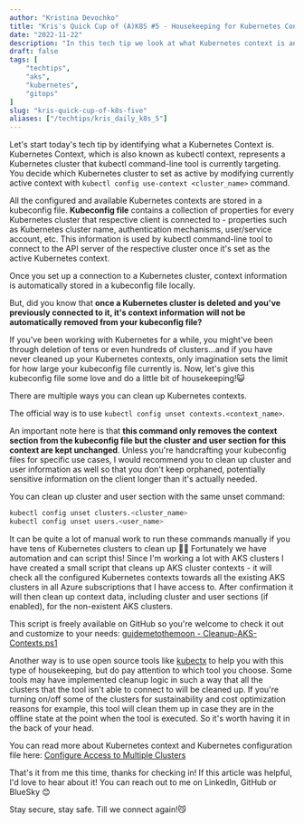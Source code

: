 ```yaml
---
author: "Kristina Devochko"
title: "Kris's Quick Cup of (A)K8S #5 - Housekeeping for Kubernetes Contexts"
date: "2022-11-22"
description: "In this tech tip we look at what Kubernetes context is and how we can clean up unused Kubernetes contexts."
draft: false
tags: [
    "techtips",
    "aks",
    "kubernetes",
    "gitops"
]
slug: "kris-quick-cup-of-k8s-five"
aliases: ["/techtips/kris_daily_k8s_5"]
---
```


Let's start today's tech tip by identifying what a Kubernetes Context is. Kubernetes Context, which is also known as kubectl context, represents a Kubernetes cluster that kubectl command-line tool is currently targeting. You decide which Kubernetes cluster to set as active by modifying currently active context with ```kubectl config use-context <cluster_name>``` command.

All the configured and available Kubernetes contexts are stored in a kubeconfig file. **Kubeconfig file** contains a collection of properties for every Kubernetes cluster that respective client is connected to - properties such as Kubernetes cluster name, authentication mechanisms, user/service account, etc. This information is used by kubectl command-line tool to connect to the API server of the respective cluster once it's set as the active Kubernetes context.

Once you set up a connection to a Kubernetes cluster, context information is automatically stored in a kubeconfig file locally.

But, did you know that **once a Kubernetes cluster is deleted and you've previously connected to it, it's context information will not be automatically removed from your kubeconfig file?**

If you've been working with Kubernetes for a while, you might've been through deletion of tens or even hundreds of clusters...and if you have never cleaned up your Kubernetes contexts, only imagination sets the limit for how large your kubeconfig file currently is. Now, let's give this kubeconfig file some love and do a little bit of housekeeping!😺

There are multiple ways you can clean up Kubernetes contexts.

The official way is to use ```kubectl config unset contexts.<context_name>```.

An important note here is that **this command only removes the context section from the kubeconfig file but the cluster and user section for this context are kept unchanged**. Unless you're handcrafting your kubeconfig files for specific use cases, I would recommend you to clean up cluster and user information as well so that you don't keep orphaned, potentially sensitive information on the client longer than it's actually needed.

You can clean up cluster and user section with the same unset command:

``` bash
kubectl config unset clusters.<cluster_name>
kubectl config unset users.<user_name>
```

It can be quite a lot of manual work to run these commands manually if you have tens of Kubernetes clusters to clean up 😮‍💨 Fortunately we have automation and can script this! Since I'm working a lot with AKS clusters I have created a small script that cleans up AKS cluster contexts - it will check all the configured Kubernetes contexts towards all the existing AKS clusters in all Azure subscriptions that I have access to. After confirmation it will then clean up context data, including cluster and user sections (if enabled), for the non-existent AKS clusters.

This script is freely available on GitHub so you're welcome to check it out and customize to your needs: [guidemetothemoon - Cleanup-AKS-Contexts.ps1](https://github.com/guidemetothemoon/div-dev-resources/blob/main/scripts/kubernetes/aks-context-cleanup/Cleanup-AKS-Contexts.ps1)

Another way is to use open source tools like [kubectx](https://github.com/ahmetb/kubectx) to help you with this type of housekeeping, but do pay attention to which tool you choose. Some tools may have implemented cleanup logic in such a way that all the clusters that the tool isn't able to connect to will be cleaned up. If you're turning on/off some of the clusters for sustainability and cost optimization reasons for example, this tool will clean them up in case they are in the offline state at the point when the tool is executed. So it's worth having it in the back of your head.

You can read more about Kubernetes context and Kubernetes configuration file here: [Configure Access to Multiple Clusters](https://kubernetes.io/docs/tasks/access-application-cluster/configure-access-multiple-clusters/)

That's it from me this time, thanks for checking in!
If this article was helpful, I'd love to hear about it! You can reach out to me on LinkedIn, GitHub or BlueSky 😊

Stay secure, stay safe.
Till we connect again!😼
